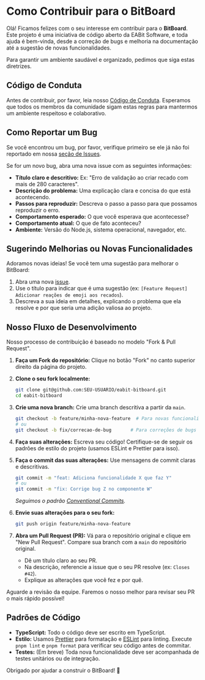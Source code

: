# Como Contribuir para o BitBoard

Olá! Ficamos felizes com o seu interesse em contribuir para o **BitBoard**. Este projeto é uma iniciativa de código aberto da EABit Software, e toda ajuda é bem-vinda, desde a correção de bugs e melhoria na documentação até a sugestão de novas funcionalidades.

Para garantir um ambiente saudável e organizado, pedimos que siga estas diretrizes.

## Código de Conduta

Antes de contribuir, por favor, leia nosso [Código de Conduta](./CODE_OF_CONDUCT.md). Esperamos que todos os membros da comunidade sigam estas regras para mantermos um ambiente respeitoso e colaborativo.

## Como Reportar um Bug

Se você encontrou um bug, por favor, verifique primeiro se ele já não foi reportado em nossa [seção de Issues](https://github.com/EABitSoftware/eabit-bitboard/issues).

Se for um novo bug, abra uma nova issue com as seguintes informações:

* **Título claro e descritivo:** Ex: "Erro de validação ao criar recado com mais de 280 caracteres".
* **Descrição do problema:** Uma explicação clara e concisa do que está acontecendo.
* **Passos para reproduzir:** Descreva o passo a passo para que possamos reproduzir o erro.
* **Comportamento esperado:** O que você esperava que acontecesse?
* **Comportamento atual:** O que de fato aconteceu?
* **Ambiente:** Versão do Node.js, sistema operacional, navegador, etc.

## Sugerindo Melhorias ou Novas Funcionalidades

Adoramos novas ideias! Se você tem uma sugestão para melhorar o BitBoard:

1.  Abra uma nova [issue](https://github.com/EABitSoftware/eabit-bitboard/issues).
2.  Use o título para indicar que é uma sugestão (ex: `[Feature Request] Adicionar reações de emoji aos recados`).
3.  Descreva a sua ideia em detalhes, explicando o problema que ela resolve e por que seria uma adição valiosa ao projeto.

## Nosso Fluxo de Desenvolvimento

Nosso processo de contribuição é baseado no modelo "Fork & Pull Request".

1.  **Faça um Fork do repositório:** Clique no botão "Fork" no canto superior direito da página do projeto.

2.  **Clone o seu fork localmente:**
    ```bash
    git clone git@github.com:SEU-USUARIO/eabit-bitboard.git
    cd eabit-bitboard
    ```

3.  **Crie uma nova branch:** Crie uma branch descritiva a partir da `main`.
    ```bash
    git checkout -b feature/minha-nova-feature  # Para novas funcionalidades
    # ou
    git checkout -b fix/correcao-de-bug       # Para correções de bugs
    ```

4.  **Faça suas alterações:** Escreva seu código! Certifique-se de seguir os padrões de estilo do projeto (usamos ESLint e Prettier para isso).

5.  **Faça o commit das suas alterações:** Use mensagens de commit claras e descritivas.
    ```bash
    git commit -m "feat: Adiciona funcionalidade X que faz Y"
    # ou
    git commit -m "fix: Corrige bug Z no componente W"
    ```
    *Seguimos o padrão [Conventional Commits](https://www.conventionalcommits.org/).*

6.  **Envie suas alterações para o seu fork:**
    ```bash
    git push origin feature/minha-nova-feature
    ```

7.  **Abra um Pull Request (PR):**
    Vá para o repositório original e clique em "New Pull Request". Compare sua branch com a `main` do repositório original.

    * Dê um título claro ao seu PR.
    * Na descrição, referencie a issue que o seu PR resolve (ex: `Closes #42`).
    * Explique as alterações que você fez e por quê.

Aguarde a revisão da equipe. Faremos o nosso melhor para revisar seu PR o mais rápido possível!

## Padrões de Código

* **TypeScript:** Todo o código deve ser escrito em TypeScript.
* **Estilo:** Usamos [Prettier](https://prettier.io/) para formatação e [ESLint](https://eslint.org/) para linting. Execute `pnpm lint` e `pnpm format` para verificar seu código antes de commitar.
* **Testes:** (Em breve) Toda nova funcionalidade deve ser acompanhada de testes unitários ou de integração.

Obrigado por ajudar a construir o BitBoard! 🚀